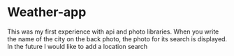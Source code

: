 # Weather-app
This was my first experience with api and photo libraries. 
When you write the name of the city on the back photo, the photo for its search is displayed. 
In the future I would like to add a location search
